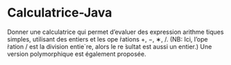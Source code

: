 # Calculatrice-Java
Donner une calculatrice qui permet d’evaluer des expression arithme ́tiques simples, utilisant des entiers et les ope ́rations +, −, ∗, /. (NB: Ici, l’ope ́ration / est la division entie`re, alors le re ́sultat est aussi un entier.) Une version polymorphique est également proposée. 
